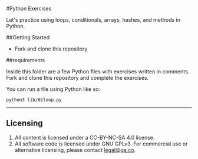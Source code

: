 #Python Exercises

Let's practice using loops, conditionals, arrays, hashes, and methods in Python.

##Getting Started

* Fork and clone this repository

##requirements

Inside this folder are a few Python files with exercises written in comments.
Fork and clone this repository and complete the exercises.

You can run a file using Python like so:

```
python3 lib/01loop.py
```

---

## Licensing
1. All content is licensed under a CC-BY-NC-SA 4.0 license.
2. All software code is licensed under GNU GPLv3. For commercial use or alternative licensing, please contact legal@ga.co.
